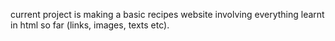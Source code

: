 current project is making a basic recipes website involving everything learnt in html so far (links, images, texts etc).